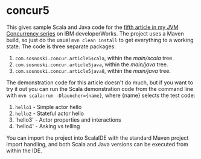 concur5
============

This gives sample Scala and Java code for the
[fifth article in my JVM Concurrency series](http://www.ibm.com/developerworks/library/j-jvmc5/index.html) on IBM
developerWorks. The project uses a Maven build, so just do the usual `mvn clean install` to get
everything to a working state. The code is three separate packages:

1. `com.sosnoski.concur.article5scala`, within the *main/scala* tree.
2. `com.sosnoski.concur.article5java`, within the *main/java* tree.
3. `com.sosnoski.concur.article5java8`, within the *main/java* tree.

The demonstration code for this article doesn't do much, but if you want to try it out you can run
the Scala demonstration code from the command line with
`mvn scala:run -Dlauncher={name}`, where {name} selects the test code:

1. `hello1` - Simple actor hello
2. `hello2` - Stateful actor hello
3. 'hello3' - Actor properties and interactions
4. 'hello4' - Asking vs telling

You can import the project into ScalaIDE with the standard Maven project import handling, and both Scala
and Java versions can be executed from within the IDE.
